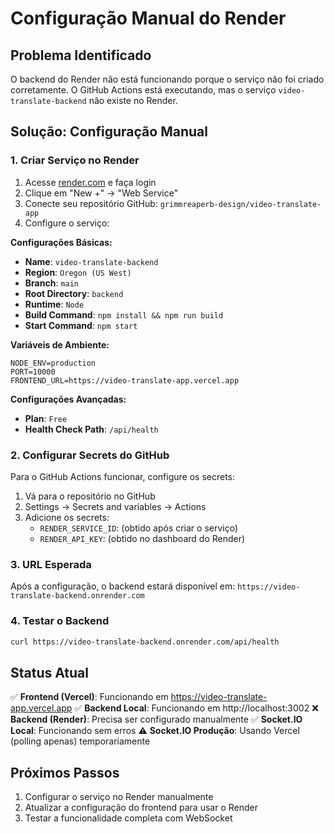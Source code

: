 # Configuração Manual do Render

## Problema Identificado
O backend do Render não está funcionando porque o serviço não foi criado corretamente. O GitHub Actions está executando, mas o serviço `video-translate-backend` não existe no Render.

## Solução: Configuração Manual

### 1. Criar Serviço no Render

1. Acesse [render.com](https://render.com) e faça login
2. Clique em "New +" → "Web Service"
3. Conecte seu repositório GitHub: `grimmreaperb-design/video-translate-app`
4. Configure o serviço:

**Configurações Básicas:**
- **Name**: `video-translate-backend`
- **Region**: `Oregon (US West)`
- **Branch**: `main`
- **Root Directory**: `backend`
- **Runtime**: `Node`
- **Build Command**: `npm install && npm run build`
- **Start Command**: `npm start`

**Variáveis de Ambiente:**
```
NODE_ENV=production
PORT=10000
FRONTEND_URL=https://video-translate-app.vercel.app
```

**Configurações Avançadas:**
- **Plan**: `Free`
- **Health Check Path**: `/api/health`

### 2. Configurar Secrets do GitHub

Para o GitHub Actions funcionar, configure os secrets:

1. Vá para o repositório no GitHub
2. Settings → Secrets and variables → Actions
3. Adicione os secrets:
   - `RENDER_SERVICE_ID`: (obtido após criar o serviço)
   - `RENDER_API_KEY`: (obtido no dashboard do Render)

### 3. URL Esperada

Após a configuração, o backend estará disponível em:
`https://video-translate-backend.onrender.com`

### 4. Testar o Backend

```bash
curl https://video-translate-backend.onrender.com/api/health
```

## Status Atual

✅ **Frontend (Vercel)**: Funcionando em https://video-translate-app.vercel.app
✅ **Backend Local**: Funcionando em http://localhost:3002
❌ **Backend (Render)**: Precisa ser configurado manualmente
✅ **Socket.IO Local**: Funcionando sem erros
⚠️ **Socket.IO Produção**: Usando Vercel (polling apenas) temporariamente

## Próximos Passos

1. Configurar o serviço no Render manualmente
2. Atualizar a configuração do frontend para usar o Render
3. Testar a funcionalidade completa com WebSocket
